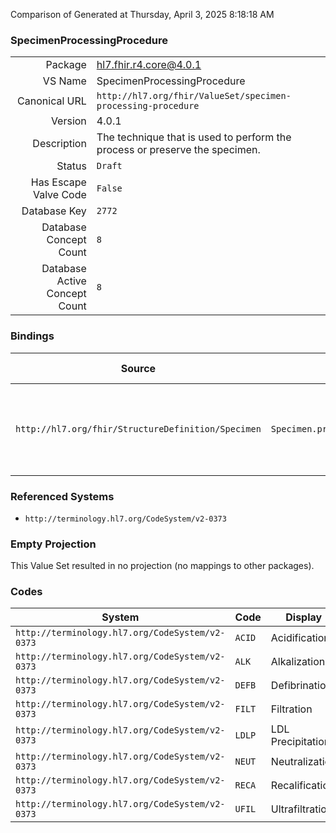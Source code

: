 Comparison of 
Generated at Thursday, April 3, 2025 8:18:18 AM

### SpecimenProcessingProcedure

|      |     |
| ---: | --- |
| Package | hl7.fhir.r4.core@4.0.1 |
| VS Name | SpecimenProcessingProcedure |
| Canonical URL | `http://hl7.org/fhir/ValueSet/specimen-processing-procedure` |
| Version | 4.0.1 |
| Description | The technique that is used to perform the process or preserve the specimen. |
| Status | `Draft` |
| Has Escape Valve Code | `False` |
| Database Key | `2772` |
| Database Concept Count | `8` |
| Database Active Concept Count | `8` |
### Bindings

| Source | Element | Binding | Strength | Element Short |
| ------ | ------- | ------- | -------- | ------------- |
| `http://hl7.org/fhir/StructureDefinition/Specimen` | `Specimen.processing.procedure` | `http://hl7.org/fhir/ValueSet/specimen-processing-procedure` | `Example` | Indicates the treatment step  applied to the specimen |

### Referenced Systems

* `http://terminology.hl7.org/CodeSystem/v2-0373`
### Empty Projection

This Value Set resulted in no projection (no mappings to other packages).

### Codes

| System | Code | Display |
| ------ | ---- | ------- |
| `http://terminology.hl7.org/CodeSystem/v2-0373` | `ACID` | Acidification |
| `http://terminology.hl7.org/CodeSystem/v2-0373` | `ALK` | Alkalization |
| `http://terminology.hl7.org/CodeSystem/v2-0373` | `DEFB` | Defibrination |
| `http://terminology.hl7.org/CodeSystem/v2-0373` | `FILT` | Filtration |
| `http://terminology.hl7.org/CodeSystem/v2-0373` | `LDLP` | LDL Precipitation |
| `http://terminology.hl7.org/CodeSystem/v2-0373` | `NEUT` | Neutralization |
| `http://terminology.hl7.org/CodeSystem/v2-0373` | `RECA` | Recalification |
| `http://terminology.hl7.org/CodeSystem/v2-0373` | `UFIL` | Ultrafiltration |
